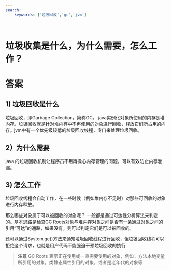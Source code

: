 ```yaml
---
search:
    keywords: ['垃圾回收','gc','jvm']

---
```


# 垃圾收集是什么，为什么需要，怎么工作？

# 答案
## 1) 垃圾回收是什么
垃圾回收，即Garbage Collection，简称GC。 java实例化对象所使用的内存是堆内存。垃圾回收就是针对堆内存中不再使用的对象进行回收，释放它们所占用的内存。jvm中有一个优先级较低的垃圾回收线程，专门来处理垃圾回收。

## 2）为什么需要
java 的垃圾回收机制让程序员不用再操心内存管理的问题，可以有效防止内存泄漏。

## 3) 怎么工作
垃圾回收线程会自动工作，在一些时候（例如堆内存不足时）对那些可回收的对象进行内存释放。

那么哪些对象属于可以被回收的对象呢？
一般都是通过可达性分析算法来判定的。基本思路是检查GC Roots对象与堆内存对象之间是否有一条通过对象之间的引用“可达”的通路，如果没有，则可以判定它们是可以被回收的。

还可以通过System.gc()方法来通知垃圾回收线程进行回收，但垃圾回收线程可以拒绝这个请求，也就是用户代码不能强迫干预垃圾回收的执行

> **注意**
GC Roots 表示正在使用或一直需要使用的对象，例如：方法本地变量所引用的对象，类静态属性引用的对象，或者是老年代的对象等


